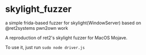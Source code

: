 # skylight_fuzzer
a simple frida-based fuzzer for skylight(WindowServer) based on @ret2systems pwn2own work

A reproduction of ret2's skylight fuzzer for MacOS Mojave.

To use it, just run `sudo node driver.js`
